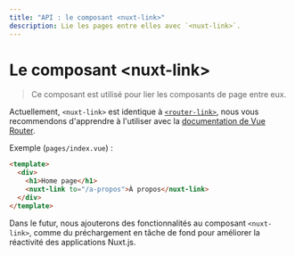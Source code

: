 ```yaml
---
title: "API : le composant <nuxt-link>"
description: Lie les pages entre elles avec `<nuxt-link>`.
---
```


# Le composant &lt;nuxt-link&gt;

> Ce composant est utilisé pour lier les composants de page entre eux.

Actuellement, `<nuxt-link>` est identique à [`<router-link>`](https://router.vuejs.org/fr/api/router-link.html), nous vous recommendons d'apprendre à l'utiliser avec la [documentation de Vue Router](https://router.vuejs.org/fr/api/router-link.html).

Exemple (`pages/index.vue`) :

```html
<template>
  <div>
    <h1>Home page</h1>
    <nuxt-link to="/a-propos">À propos</nuxt-link>
  </div>
</template>
```

Dans le futur, nous ajouterons des fonctionnalités au composant `<nuxt-link>`, comme du préchargement en tâche de fond pour améliorer la réactivité des applications Nuxt.js.
